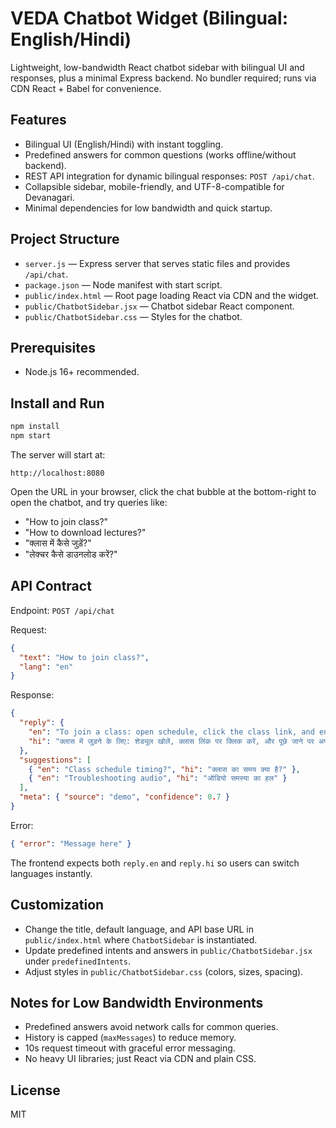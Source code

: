 # VEDA Chatbot Widget (Bilingual: English/Hindi)

Lightweight, low-bandwidth React chatbot sidebar with bilingual UI and responses, plus a minimal Express backend. No bundler required; runs via CDN React + Babel for convenience.

## Features

- Bilingual UI (English/Hindi) with instant toggling.
- Predefined answers for common questions (works offline/without backend).
- REST API integration for dynamic bilingual responses: `POST /api/chat`.
- Collapsible sidebar, mobile-friendly, and UTF-8-compatible for Devanagari.
- Minimal dependencies for low bandwidth and quick startup.

## Project Structure

- `server.js` — Express server that serves static files and provides `/api/chat`.
- `package.json` — Node manifest with start script.
- `public/index.html` — Root page loading React via CDN and the widget.
- `public/ChatbotSidebar.jsx` — Chatbot sidebar React component.
- `public/ChatbotSidebar.css` — Styles for the chatbot.

## Prerequisites

- Node.js 16+ recommended.

## Install and Run

```bash
npm install
npm start
```

The server will start at:

```
http://localhost:8080
```

Open the URL in your browser, click the chat bubble at the bottom-right to open the chatbot, and try queries like:

- "How to join class?"
- "How to download lectures?"
- "क्लास में कैसे जुड़ें?"
- "लेक्चर कैसे डाउनलोड करें?"

## API Contract

Endpoint: `POST /api/chat`

Request:

```json
{
  "text": "How to join class?",
  "lang": "en"
}
```

Response:

```json
{
  "reply": {
    "en": "To join a class: open schedule, click the class link, and enter your ID if prompted.",
    "hi": "क्लास में जुड़ने के लिए: शेड्यूल खोलें, क्लास लिंक पर क्लिक करें, और पूछे जाने पर अपना आईडी दर्ज करें।"
  },
  "suggestions": [
    { "en": "Class schedule timing?", "hi": "क्लास का समय क्या है?" },
    { "en": "Troubleshooting audio", "hi": "ऑडियो समस्या का हल" }
  ],
  "meta": { "source": "demo", "confidence": 0.7 }
}
```

Error:

```json
{ "error": "Message here" }
```

The frontend expects both `reply.en` and `reply.hi` so users can switch languages instantly.

## Customization

- Change the title, default language, and API base URL in `public/index.html` where `ChatbotSidebar` is instantiated.
- Update predefined intents and answers in `public/ChatbotSidebar.jsx` under `predefinedIntents`.
- Adjust styles in `public/ChatbotSidebar.css` (colors, sizes, spacing).

## Notes for Low Bandwidth Environments

- Predefined answers avoid network calls for common queries.
- History is capped (`maxMessages`) to reduce memory.
- 10s request timeout with graceful error messaging.
- No heavy UI libraries; just React via CDN and plain CSS.

## License

MIT
